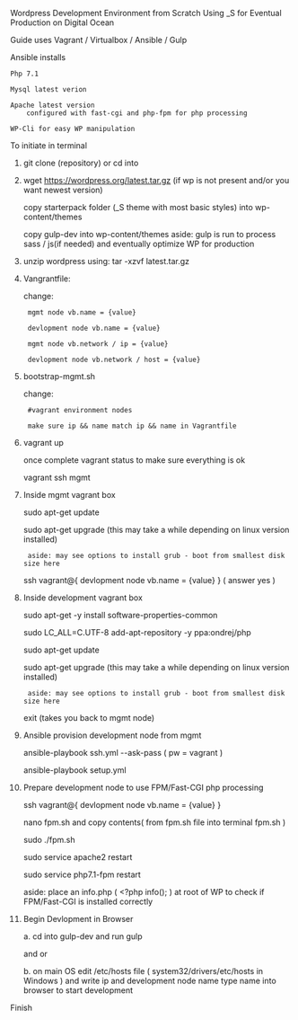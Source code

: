 Wordpress Development Environment from Scratch Using _S for Eventual Production on Digital Ocean

Guide uses Vagrant / Virtualbox / Ansible / Gulp

Ansible installs

    Php 7.1

    Mysql latest verion

    Apache latest version
        configured with fast-cgi and php-fpm for php processing

    WP-Cli for easy WP manipulation 

To initiate in terminal

1. git clone (repository) or cd into 

2. wget https://wordpress.org/latest.tar.gz (if wp is not present and/or you want newest version)

    copy starterpack folder (_S theme with most basic styles) into wp-content/themes

    copy gulp-dev into wp-content/themes
        aside: gulp is run to process sass / js(if needed) and eventually optimize WP for production 

3. unzip wordpress using: tar -xzvf latest.tar.gz 

4. Vangrantfile:

    change:

        mgmt node vb.name = {value}

        devlopment node vb.name = {value}

        mgmt node vb.network / ip = {value}
        
        devlopment node vb.network / host = {value}

5. bootstrap-mgmt.sh 

    change:

        #vagrant environment nodes

        make sure ip && name match ip && name in Vagrantfile

6. vagrant up   

    once complete vagrant status to make sure everything is ok

    vagrant ssh mgmt

7. Inside mgmt vagrant box

    sudo apt-get update

    sudo apt-get upgrade (this may take a while depending on linux version installed) 

        aside: may see options to install grub - boot from smallest disk size here

    ssh vagrant@{ devlopment node vb.name = {value} } ( answer yes )

8. Inside development vagrant box

    sudo apt-get -y install software-properties-common

    sudo LC_ALL=C.UTF-8 add-apt-repository -y ppa:ondrej/php

    sudo apt-get update

    sudo apt-get upgrade (this may take a while depending on linux version installed) 

        aside: may see options to install grub - boot from smallest disk size here

    exit (takes you back to mgmt node)

9. Ansible provision development node from mgmt

    ansible-playbook ssh.yml --ask-pass ( pw = vagrant )

    ansible-playbook setup.yml

10. Prepare development node to use FPM/Fast-CGI php processing

     ssh vagrant@{ devlopment node vb.name = {value} }

     nano fpm.sh and copy contents( from fpm.sh file into terminal fpm.sh )

     sudo ./fpm.sh

     sudo service apache2 restart

     sudo service php7.1-fpm restart

     aside: place an info.php ( <?php info(); ) at root of WP to check if FPM/Fast-CGI is installed correctly

11. Begin Devlopment in Browser 

     a. cd into gulp-dev and run gulp 
     
     and or
     
     b. on main OS edit /etc/hosts file ( system32/drivers/etc/hosts in Windows ) and write ip and development node name
        type name into browser to start development

Finish 
